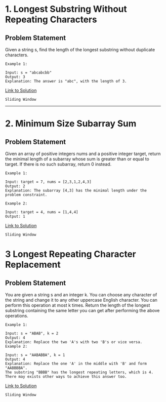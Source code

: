 # 1.  Longest Substring Without Repeating Characters
## Problem Statement

Given a string s, find the length of the longest substring without duplicate characters.

```
Example 1:

Input: s = "abcabcbb"
Output: 3
Explanation: The answer is "abc", with the length of 3.
```

[Link to Solution](src/LengthOfLongestSubstring.java)

`Sliding Window`

---
# 2.  Minimum Size Subarray Sum
## Problem Statement

Given an array of positive integers nums and a positive integer target, return the minimal length of a subarray whose sum is greater than or equal to target. 
If there is no such subarray, return 0 instead.
```
Example 1:

Input: target = 7, nums = [2,3,1,2,4,3]
Output: 2
Explanation: The subarray [4,3] has the minimal length under the problem constraint.

Example 2:

Input: target = 4, nums = [1,4,4]
Output: 1
```
[Link to Solution](src/MinSubArrayLength.java)

`Sliding Window`

# 3 Longest Repeating Character Replacement
## Problem Statement
You are given a string s and an integer k. 
You can choose any character of the string and change it to any other uppercase English character. 
You can perform this operation at most k times.
Return the length of the longest substring containing the same letter you can get after performing the above operations.

```
Example 1:

Input: s = "ABAB", k = 2
Output: 4
Explanation: Replace the two 'A's with two 'B's or vice versa.
Example 2:

Input: s = "AABABBA", k = 1
Output: 4
Explanation: Replace the one 'A' in the middle with 'B' and form "AABBBBA".
The substring "BBBB" has the longest repeating letters, which is 4.
There may exists other ways to achieve this answer too.
```

[Link to Solution](src/LongestRepeatingCharReplacement.java)

`Sliding Window`